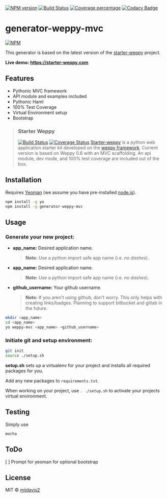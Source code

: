 [![NPM version][npm-image]][npm-url] 
[![Build Status][travis-image]][travis-url] 
[![Coverage percentage][coveralls-image]][coveralls-url] 
[![Codacy Badge](https://api.codacy.com/project/badge/Grade/ce0ad20ca59947af86b0f17a5779c804)](https://www.codacy.com/app/mijdavis2/generator-weppy-mvc?utm_source=github.com&amp;utm_medium=referral&amp;utm_content=mijdavis2/generator-weppy-mvc&amp;utm_campaign=Badge_Grade)

# generator-weppy-mvc
 
[![NPM](https://nodei.co/npm/generator-weppy-mvc.png?downloads=true&downloadRank=true&stars=true)](https://nodei.co/npm/generator-weppy-mvc/)

This generator is based on the latest version of the [starter-weppy](https://github.com/mijdavis2/starter_weppy) project.

**Live demo: https://starter-weppy.com**

## Features
- Pythonic MVC framework
- API module and examples included
- Pythonic Haml
- 100% Test Coverage
- Virtual Environment setup
- Bootstrap

> ### Starter Weppy
> [![Build Status](https://travis-ci.org/mijdavis2/starter_weppy.svg?branch=master)](https://travis-ci.org/mijdavis2/starter_weppy) [![Coverage Status](https://coveralls.io/repos/github/mijdavis2/starter_weppy/badge.svg?branch=master)](https://coveralls.io/github/mijdavis2/starter_weppy?branch=master)
> [Starter-weppy](https://github.com/mijdavis2/starter_weppy) is a python web application starter kit developed on the [weppy framework](https://github.com/gi0baro/weppy). 
> Current version is based on Weppy 0.6 with an MVC scaffolding. An api module, dev mode, and 100% test coverage are included out of the box.

## Installation

Requires [Yeoman](http://yeoman.io) (we assume you have pre-installed [node.js](https://nodejs.org/)).

```bash
npm install -g yo
npm install -g generator-weppy-mvc
```

## Usage

###  Generate your new project:

- **app_name:** Desired application name. 
  > **Note:** Use a python import safe app name (i.e. _no dashes_).

- **app_name:** Desired application name. 
  > **Note:** Use a python import safe app name (i.e. _no dashes_).
- **github_username:** Your github username.
  > **Note:** If you aren't using github, don't worry. This only helps with creating links/badges. Planning to support bitbucket and gitlab in the future.


```bash
mkdir <app_name>
cd <app_name>
yo weppy-mvc <app_name> <github_username>
```

###  Initiate git and setup environment:

```bash
git init
source ./setup.sh
```

**setup.sh** sets up a virtualenv for your project and installs all
required packages for you.

Add any new packages to ```requirements.txt```.

When working on your project, use ```. ./setup.sh``` to activate
your projects virtual environment.

## Testing

Simply use

``` 
mocha
```

## ToDo
[ ] Prompt for yeoman for optional bootstrap

## License

MIT © [mijdavis2](http://mdavisinsc.com)


[npm-image]: https://badge.fury.io/js/generator-weppy-mvc.svg
[npm-url]: https://npmjs.org/package/generator-weppy-mvc
[travis-image]: https://travis-ci.org/mijdavis2/generator-weppy-mvc.svg?branch=master
[travis-url]: https://travis-ci.org/mijdavis2/generator-weppy-mvc
[coveralls-image]: https://coveralls.io/repos/mijdavis2/generator-weppy-mvc/badge.svg
[coveralls-url]: https://coveralls.io/r/mijdavis2/generator-weppy-mvc
